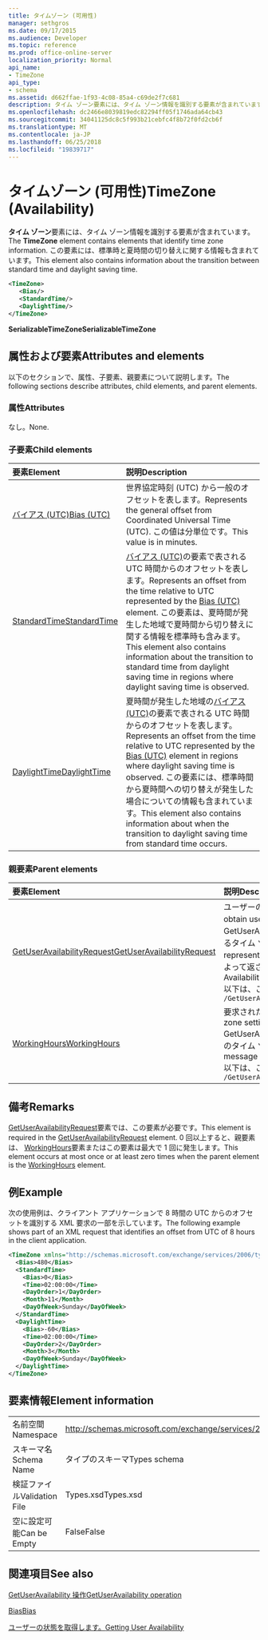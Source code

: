 ```yaml
---
title: タイムゾーン (可用性)
manager: sethgros
ms.date: 09/17/2015
ms.audience: Developer
ms.topic: reference
ms.prod: office-online-server
localization_priority: Normal
api_name:
- TimeZone
api_type:
- schema
ms.assetid: d662ffae-1f93-4c08-85a4-c69de2f7c681
description: タイム ゾーン要素には、タイム ゾーン情報を識別する要素が含まれています。 この要素には、標準時と夏時間の切り替えに関する情報も含まれています。
ms.openlocfilehash: dc2466e8039819edc82294ff05f1746ada64cb43
ms.sourcegitcommit: 34041125dc8c5f993b21cebfc4f8b72f0fd2cb6f
ms.translationtype: MT
ms.contentlocale: ja-JP
ms.lasthandoff: 06/25/2018
ms.locfileid: "19839717"
---
```

# <a name="timezone-availability"></a><span data-ttu-id="afdb3-104">タイムゾーン (可用性)</span><span class="sxs-lookup"><span data-stu-id="afdb3-104">TimeZone (Availability)</span></span>

<span data-ttu-id="afdb3-105">**タイム ゾーン**要素には、タイム ゾーン情報を識別する要素が含まれています。</span><span class="sxs-lookup"><span data-stu-id="afdb3-105">The **TimeZone** element contains elements that identify time zone information.</span></span> <span data-ttu-id="afdb3-106">この要素には、標準時と夏時間の切り替えに関する情報も含まれています。</span><span class="sxs-lookup"><span data-stu-id="afdb3-106">This element also contains information about the transition between standard time and daylight saving time.</span></span> 
  
```xml
<TimeZone>
   <Bias/>
   <StandardTime/>
   <DaylightTime/>
</TimeZone>
```

 <span data-ttu-id="afdb3-107">**SerializableTimeZone**</span><span class="sxs-lookup"><span data-stu-id="afdb3-107">**SerializableTimeZone**</span></span>
## <a name="attributes-and-elements"></a><span data-ttu-id="afdb3-108">属性および要素</span><span class="sxs-lookup"><span data-stu-id="afdb3-108">Attributes and elements</span></span>

<span data-ttu-id="afdb3-109">以下のセクションで、属性、子要素、親要素について説明します。</span><span class="sxs-lookup"><span data-stu-id="afdb3-109">The following sections describe attributes, child elements, and parent elements.</span></span>
  
### <a name="attributes"></a><span data-ttu-id="afdb3-110">属性</span><span class="sxs-lookup"><span data-stu-id="afdb3-110">Attributes</span></span>

<span data-ttu-id="afdb3-111">なし。</span><span class="sxs-lookup"><span data-stu-id="afdb3-111">None.</span></span>
  
### <a name="child-elements"></a><span data-ttu-id="afdb3-112">子要素</span><span class="sxs-lookup"><span data-stu-id="afdb3-112">Child elements</span></span>

|<span data-ttu-id="afdb3-113">**要素**</span><span class="sxs-lookup"><span data-stu-id="afdb3-113">**Element**</span></span>|<span data-ttu-id="afdb3-114">**説明**</span><span class="sxs-lookup"><span data-stu-id="afdb3-114">**Description**</span></span>|
|:-----|:-----|
|[<span data-ttu-id="afdb3-115">バイアス (UTC)</span><span class="sxs-lookup"><span data-stu-id="afdb3-115">Bias (UTC)</span></span>](bias-utc.md) <br/> |<span data-ttu-id="afdb3-116">世界協定時刻 (UTC) から一般のオフセットを表します。</span><span class="sxs-lookup"><span data-stu-id="afdb3-116">Represents the general offset from Coordinated Universal Time (UTC).</span></span> <span data-ttu-id="afdb3-117">この値は分単位です。</span><span class="sxs-lookup"><span data-stu-id="afdb3-117">This value is in minutes.</span></span>  <br/> |
|[<span data-ttu-id="afdb3-118">StandardTime</span><span class="sxs-lookup"><span data-stu-id="afdb3-118">StandardTime</span></span>](standardtime.md) <br/> |<span data-ttu-id="afdb3-119">[バイアス (UTC)](bias-utc.md)の要素で表される UTC 時間からのオフセットを表します。</span><span class="sxs-lookup"><span data-stu-id="afdb3-119">Represents an offset from the time relative to UTC represented by the [Bias (UTC)](bias-utc.md) element.</span></span> <span data-ttu-id="afdb3-120">この要素は、夏時間が発生した地域で夏時間から切り替えに関する情報を標準時も含みます。</span><span class="sxs-lookup"><span data-stu-id="afdb3-120">This element also contains information about the transition to standard time from daylight saving time in regions where daylight saving time is observed.</span></span>  <br/> |
|[<span data-ttu-id="afdb3-121">DaylightTime</span><span class="sxs-lookup"><span data-stu-id="afdb3-121">DaylightTime</span></span>](daylighttime.md) <br/> |<span data-ttu-id="afdb3-122">夏時間が発生した地域の[バイアス (UTC)](bias-utc.md)の要素で表される UTC 時間からのオフセットを表します。</span><span class="sxs-lookup"><span data-stu-id="afdb3-122">Represents an offset from the time relative to UTC represented by the [Bias (UTC)](bias-utc.md) element in regions where daylight saving time is observed.</span></span> <span data-ttu-id="afdb3-123">この要素には、標準時間から夏時間への切り替えが発生した場合についての情報も含まれています。</span><span class="sxs-lookup"><span data-stu-id="afdb3-123">This element also contains information about when the transition to daylight saving time from standard time occurs.</span></span>  <br/> |
   
### <a name="parent-elements"></a><span data-ttu-id="afdb3-124">親要素</span><span class="sxs-lookup"><span data-stu-id="afdb3-124">Parent elements</span></span>

|<span data-ttu-id="afdb3-125">**要素**</span><span class="sxs-lookup"><span data-stu-id="afdb3-125">**Element**</span></span>|<span data-ttu-id="afdb3-126">**説明**</span><span class="sxs-lookup"><span data-stu-id="afdb3-126">**Description**</span></span>|
|:-----|:-----|
|[<span data-ttu-id="afdb3-127">GetUserAvailabilityRequest</span><span class="sxs-lookup"><span data-stu-id="afdb3-127">GetUserAvailabilityRequest</span></span>](getuseravailabilityrequest.md) <br/> |<span data-ttu-id="afdb3-128">ユーザーの利用可能時間情報を取得するための引数が含まれています。</span><span class="sxs-lookup"><span data-stu-id="afdb3-128">Contains the arguments used to obtain user availability information.</span></span> <span data-ttu-id="afdb3-129">これは、ルート要素です。</span><span class="sxs-lookup"><span data-stu-id="afdb3-129">This is a root element.</span></span>  <br/> <span data-ttu-id="afdb3-130">GetUserAvailabilityRequest メッセージの**タイム ゾーン**の要素は、要求内の DateTime 値が指定されているタイム ゾーンを表します。</span><span class="sxs-lookup"><span data-stu-id="afdb3-130">The **TimeZone** element in the GetUserAvailabilityRequest message represents the time zone in which the DateTime values in the request are specified.</span></span> <span data-ttu-id="afdb3-131">可用性サービスによって返される DateTime 値は、このタイム ゾーンでもあります。</span><span class="sxs-lookup"><span data-stu-id="afdb3-131">The DateTime values returned by the Availability service are also in this time zone.</span></span>  <br/> <span data-ttu-id="afdb3-132">以下は、この要素の XPath です。</span><span class="sxs-lookup"><span data-stu-id="afdb3-132">The following is the XPath to this element:</span></span>  <br/>  `/GetUserAvailabilityRequest` <br/> |
|[<span data-ttu-id="afdb3-133">WorkingHours</span><span class="sxs-lookup"><span data-stu-id="afdb3-133">WorkingHours</span></span>](workinghours-ex15websvcsotherref.md) <br/> |<span data-ttu-id="afdb3-134">要求されたメールボックスのユーザーの作業時間とタイム ゾーンの設定を表します。</span><span class="sxs-lookup"><span data-stu-id="afdb3-134">Represents the time zone settings and working hours for the requested mailbox user.</span></span>  <br/> <span data-ttu-id="afdb3-135">GetUserAvailabilityResponse メッセージの**タイム ゾーン**の要素は、要求されたメールボックス ユーザーのタイム ゾーンの設定を表します。</span><span class="sxs-lookup"><span data-stu-id="afdb3-135">The **TimeZone** element in the GetUserAvailabilityResponse message represents the time zone settings of the requested mailbox user.</span></span>  <br/> <span data-ttu-id="afdb3-136">以下は、この要素の XPath です。</span><span class="sxs-lookup"><span data-stu-id="afdb3-136">The following is the XPath to this element:</span></span>  <br/>  `/GetUserAvailabilityResponse/FreeBusyResponseArray/FreeBusyResponse/FreeBusyView/WorkingHours` <br/> |
   
## <a name="remarks"></a><span data-ttu-id="afdb3-137">備考</span><span class="sxs-lookup"><span data-stu-id="afdb3-137">Remarks</span></span>

<span data-ttu-id="afdb3-138">[GetUserAvailabilityRequest](getuseravailabilityrequest.md)要素では、この要素が必要です。</span><span class="sxs-lookup"><span data-stu-id="afdb3-138">This element is required in the [GetUserAvailabilityRequest](getuseravailabilityrequest.md) element.</span></span> <span data-ttu-id="afdb3-139">0 回以上すると、親要素は、 [WorkingHours](workinghours-ex15websvcsotherref.md)要素またはこの要素は最大で 1 回に発生します。</span><span class="sxs-lookup"><span data-stu-id="afdb3-139">This element occurs at most once or at least zero times when the parent element is the [WorkingHours](workinghours-ex15websvcsotherref.md) element.</span></span> 
  
## <a name="example"></a><span data-ttu-id="afdb3-140">例</span><span class="sxs-lookup"><span data-stu-id="afdb3-140">Example</span></span>

<span data-ttu-id="afdb3-141">次の使用例は、クライアント アプリケーションで 8 時間の UTC からのオフセットを識別する XML 要求の一部を示しています。</span><span class="sxs-lookup"><span data-stu-id="afdb3-141">The following example shows part of an XML request that identifies an offset from UTC of 8 hours in the client application.</span></span>
  
```XML
<TimeZone xmlns="http://schemas.microsoft.com/exchange/services/2006/types">
  <Bias>480</Bias>
  <StandardTime>
    <Bias>0</Bias>
    <Time>02:00:00</Time>
    <DayOrder>1</DayOrder>
    <Month>11</Month>
    <DayOfWeek>Sunday</DayOfWeek>
  </StandardTime>
  <DaylightTime>
    <Bias>-60</Bias>
    <Time>02:00:00</Time>
    <DayOrder>2</DayOrder>
    <Month>3</Month>
    <DayOfWeek>Sunday</DayOfWeek>
  </DaylightTime>
</TimeZone>
```

## <a name="element-information"></a><span data-ttu-id="afdb3-142">要素情報</span><span class="sxs-lookup"><span data-stu-id="afdb3-142">Element information</span></span>

|||
|:-----|:-----|
|<span data-ttu-id="afdb3-143">名前空間</span><span class="sxs-lookup"><span data-stu-id="afdb3-143">Namespace</span></span>  <br/> |http://schemas.microsoft.com/exchange/services/2006/types  <br/> |
|<span data-ttu-id="afdb3-144">スキーマ名</span><span class="sxs-lookup"><span data-stu-id="afdb3-144">Schema Name</span></span>  <br/> |<span data-ttu-id="afdb3-145">タイプのスキーマ</span><span class="sxs-lookup"><span data-stu-id="afdb3-145">Types schema</span></span>  <br/> |
|<span data-ttu-id="afdb3-146">検証ファイル</span><span class="sxs-lookup"><span data-stu-id="afdb3-146">Validation File</span></span>  <br/> |<span data-ttu-id="afdb3-147">Types.xsd</span><span class="sxs-lookup"><span data-stu-id="afdb3-147">Types.xsd</span></span>  <br/> |
|<span data-ttu-id="afdb3-148">空に設定可能</span><span class="sxs-lookup"><span data-stu-id="afdb3-148">Can be Empty</span></span>  <br/> |<span data-ttu-id="afdb3-149">False</span><span class="sxs-lookup"><span data-stu-id="afdb3-149">False</span></span>  <br/> |
   
## <a name="see-also"></a><span data-ttu-id="afdb3-150">関連項目</span><span class="sxs-lookup"><span data-stu-id="afdb3-150">See also</span></span>



[<span data-ttu-id="afdb3-151">GetUserAvailability 操作</span><span class="sxs-lookup"><span data-stu-id="afdb3-151">GetUserAvailability operation</span></span>](getuseravailability-operation.md)
  
[<span data-ttu-id="afdb3-152">Bias</span><span class="sxs-lookup"><span data-stu-id="afdb3-152">Bias</span></span>](bias.md)


[<span data-ttu-id="afdb3-153">ユーザーの状態を取得します。</span><span class="sxs-lookup"><span data-stu-id="afdb3-153">Getting User Availability</span></span>](http://msdn.microsoft.com/library/d4133fcb-9b0f-4e6b-aadf-a389da83516a%28Office.15%29.aspx)

